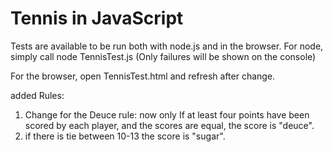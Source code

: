 # Tennis in JavaScript

Tests are available to be run both with node.js and in the browser.
For node, simply call
  node TennisTest.js
(Only failures will be shown on the console)

For the browser, open TennisTest.html and refresh after change.

added Rules:
1. Change for the Deuce rule: now only If at least four points have been scored by each player, and the scores are equal, the score is "deuce".
2. if there is tie between 10-13 the score is "sugar".